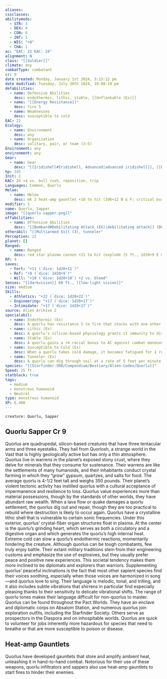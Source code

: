 ```yaml
---
aliases: 
cssclasses: 
abilitymods:
  - STR: 3
  - DEX: 4
  - CON: 6
  - INT: 1
  - WIS: "+0"
  - CHA: 1
ac: "EAC: 22 KAC: 24"
alignment: N
class: "[[Soldier]]"
climate: any
combatType: combatant
cr: 9
date created: Monday, January 1st 2024, 3:13:12 pm
date modified: Tuesday, July 30th 2024, 10:08:18 pm
defabilities:
  - name: Defensive Abilities
    desc: endothermic, lithic, stable, [[Unflankable (Ex)]]
  - name: "[[Energy Resistance]]"
    desc: fire 5
  - name: Weaknesses
    desc: susceptible to cold
EAC: 22
Ecology:
  - name: Environment
    desc: any
  - name: Organization
    desc: solitary, pair, or team (3–5)
Environment: any
environment: any
Gear:
  - name: Gear
    desc: "[[Iridishell#Iridishell, Advanced|advanced iridishell]], [[Heat-Amp Gauntlet#Heat-amp Gauntlet, Mk 2|heat amp gauntlet mk 2]], [[Plasma Cannon#Plasma Cannon, Red Star|red star plasma cannon]] with 2 [[Battery#Battery, High-capacity|High-capacity Batteries]] (40 charges each), [[Frag Grenade#Frag Grenade, Mk 3|frag grenades III]] (2), [[Detonator]], explosives (frag III [2])"
hp: 145
Init: 1
KAC: 24 +4 vs. bull rush, reposition, trip
Languages: Common, Quorlu
Melee:
  - name: Melee
    desc: mk 2 heat-amp gauntlet +18 to hit (2d6+12 B & F; critical burn 1d8)
modifier: 1
name: Quorlu, Sapper
image: "[[quorlu sapper.png]]"
offabilities:
  - name: Offensive Abilities
    desc: "[[Bombard#Debilitating Attack (EX)|debilitating attack]] (DC 16, 3 rounds), [[Fighting Styles]] ([[Bombard]], [[Hit-and-Run]]), [[Soldier Gear Boosts|gear boosts]] ([[Plasma Immolation]] [1d8], [[Powerful Explosive]]), [[Bombard#Grenade Expert (EX)|grenade expert]] (35 ft.), [[Bombard#Heavy Fire (EX)|heavy fire]] (+3 damage), [[Hit-and-Run#Opening Volley (EX)|opening volley]]"
otherabil: "[[Multiarmed Ex]] (3), tunneler"
Perception: 22
planet: []
Ranged:
  - name: Ranged
    desc: red star plasma cannon +21 to hit (explode [5 ft., 2d10+9 E & F, DC 16]; critical burn 1d8) or frag grenade III +21 to hit (explode [15 ft., 4d6 P, DC 16])
RP: 4
saves:
  - Fort: "+11 (`dice: 1d20+11`)"
  - Ref: "+9 (`dice: 1d20+9`)"
  - Will: "+10 (`dice: 1d20+10`) +2 vs. bleed"
Senses: "[[darkvision]] 60 ft., [[low-light vision]]"
size: medium
Skills:
  - Athletics: "+22 (`dice: 1d20+22`)"
  - Engineering: "+17 (`dice: 1d20+17`)"
  - Intimidate: "+17 (`dice: 1d20+17`)"
source: Alien Archive 2
specialabil:
  - name: Endothermic (Ex)
    desc: A quorlu has resistance 5 to fire that stacks with one other source of fire resistance.
  - name: Lithic (Ex)
    desc: A quorlu’s silicon-based physiology grants it immunity to disease and poison, and it gains no benefit from drugs, medicinals, and similar nonmagical substances. It also gains a +2 racial bonus to saving throws against bleed effects. A quorlu doesn’t breathe or suffer the normal environmental effects of being in a vacuum.
  - name: Stable (Ex)
    desc: A quorlu gains a +4 racial bonus to AC against combat maneuvers to bull rush, reposition, or trip.
  - name: Susceptible to Cold (Ex)
    desc: When a quorlu takes cold damage, it becomes fatigued for 1 round. This effect doesn’t cause a fatigued quorlu to become exhausted.
  - name: Tunneler (Ex)
    desc: A quorlu can dig through soil at a rate of 5 feet per minute. A quorlu can use this ability combined with its internal heat to dig through stone at a rate of 1 foot per minute. When it digs, a quorlu can leave a tunnel behind.
species: "[[Starfinder-SRD/Compendium/Bestiary/Alien-Codex/Quorlu]]"
Speed: 25 ft.
statblock: true
tags:
  - medium
  - monstrous humanoid
  - Neutral
type: monstrous humanoid
XP: 6,400
---
```


```statblock
creature: Quorlu, Sapper
```

## Quorlu Sapper Cr 9

Quorlus are quadrupedal, silicon-based creatures that have three tentacular arms and three eyestalks. They hail from Quorlosh, a strange world in the Vast that is highly geologically active but has only a thin atmosphere. Quorlus live in warrens in the planet’s exposed stony crust, where they delve for minerals that they consume for sustenance. Their warrens are like the settlements of many humanoids, and their inhabitants conduct crystal farming in which they “grow” gypsum, quartzes, and salts for food. The average quorlu is 4-1/2 feet tall and weighs 350 pounds.
Their planet’s violent tectonic activity has instilled quorlus with a cultural acceptance of impermanence and resilience to loss. Quorlus value experiences more than material possessions, though by the standards of other worlds, they have abundant raw wealth. When a lava flow or quake damages a quorlu settlement, the quorlus dig out and repair, though they are too practical to rebuild where destruction is likely to occur again.
Quorlus have a crystalline lithic shell that is vulnerable to certain sonic frequencies. Under this exterior, quorlus’ crystal-fiber organ structures float in plasma. At the center is the quorlu’s grinding heart, which serves as both a circulatory and a digestive organ and which generates the quorlu’s high internal heat. Extreme cold can slow a quorlu’s endothermic reactions, momentarily hindering the creature.
Although quorlus can be tough combatants, few truly enjoy battle. Their extant military traditions stem from their engineering customs and emphasize the use of explosives, but they usually prefer peace and positive new experiences. This societal tendency makes them more inclined to be diplomats and explorers than warriors.
Supplementing quorlus’ peaceful inclinations is the fact that most other sapient species find their voices soothing, especially when those voices are harmonized in song—and quorlus love to sing. Their language is melodic, tonal, and trilling, and it also includes subtle vibrations that shirrens in particular find especially pleasing thanks to their sensitivity to delicate vibrational shifts. The range of quorlu tones makes their language difficult for non-quorlus to master.
Quorlus can be found throughout the Pact Worlds. They have an enclave and diplomatic corps on Absalom Station, and numerous quorlus join exploration outfits, including the Starfinder Society. Others serve as prospectors in the Diaspora and on inhospitable worlds. Quorlus are quick to volunteer for jobs inherently more hazardous for species that need to breathe or that are more susceptible to poison or disease.

## Heat-amp Gauntlets

Quorlus have developed gauntlets that store and amplify ambient heat, unleashing it in hand-to-hand combat. Notorious for their use of these weapons, quorlu infiltrators and sappers also use heat-amp gauntlets to start fires to hinder their enemies.
